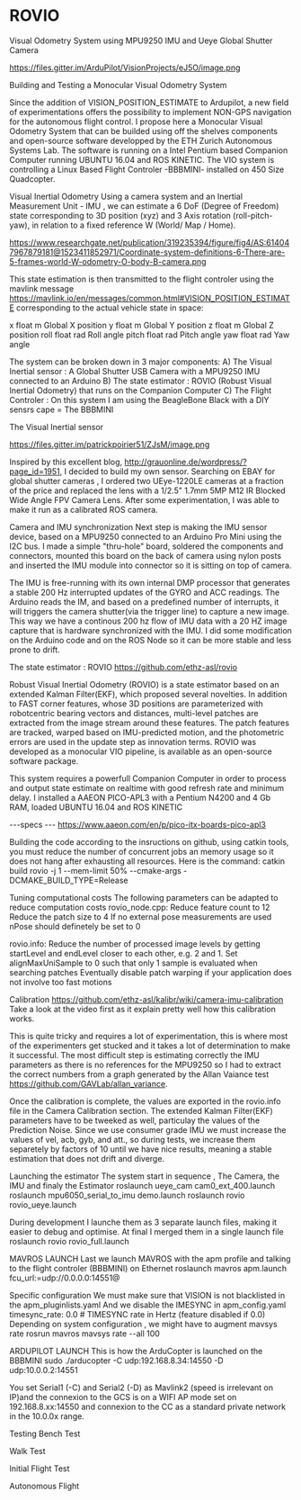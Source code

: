 # ROVIO
Visual Odometry System using MPU9250 IMU and Ueye Global Shutter Camera

https://files.gitter.im/ArduPilot/VisionProjects/eJ5O/image.png

Building and Testing a Monocular Visual Odometry System

Since the addition of VISION_POSITION_ESTIMATE to Ardupilot, a new field of experimentations offers the possibility to implement NON-GPS navigation for the autonomous flight control. I propose here a Monocular Visual Odometry System that can be builded using off the shelves components and open-source software developped by the ETH Zurich Autonomous Systems Lab. The software is running on a Intel Pentium based Companion Computer running UBUNTU 16.04 and ROS KINETIC. The VIO system is controlling a Linux Based Flight Controler -BBBMINI- installed on 450 Size Quadcopter.

Visual Inertial Odometry
Using a camera system and an Inertial Measurement Unit - IMU , we can estimate a 6 DoF (Degree of Freedom) state corresponding to 3D position (xyz) and 3 Axis rotation (roll-pitch-yaw), in relation to a fixed reference W (World/ Map / Home). 

https://www.researchgate.net/publication/319235394/figure/fig4/AS:614047967879181@1523411852971/Coordinate-system-definitions-6-There-are-5-frames-world-W-odometry-O-body-B-camera.png


This state estimation is then transmitted to the flight controler using the mavlink message https://mavlink.io/en/messages/common.html#VISION_POSITION_ESTIMATE corresponding to the actual vehicle state in space:

x	float	m	Global X position
y	float	m	Global Y position
z	float	m	Global Z position
roll	float	rad	Roll angle
pitch	float	rad	Pitch angle
yaw	float	rad	Yaw angle



The system can be broken down in 3 major components:
A) The Visual Inertial sensor : A Global Shutter USB Camera with a MPU9250 IMU connected to an Arduino
B) The state estimator : ROVIO (Robust Visual Inertial Odometry) that runs on the Companion Computer
C) The Flight Controler : On this system I am using the BeagleBone Black with a DIY sensrs cape = The BBBMINI



 
The Visual Inertial sensor

https://files.gitter.im/patrickpoirier51/ZJsM/image.png

Inspired by this excellent blog, http://grauonline.de/wordpress/?page_id=1951, I decided to build my own sensor.
Searching on EBAY for global shutter cameras , I ordered two UEye-1220LE cameras at a fraction of the price and replaced the lens with a 1/2.5" 1.7mm 5MP M12 IR Blocked Wide Angle FPV Camera Lens. After some experimentation, I was able to make it run as a calibrated ROS camera. 

Camera and IMU synchronization
Next step is making the IMU sensor device, based on a MPU9250 connected to an Arduino Pro Mini using the I2C bus.
I made a simple "thru-hole" board, soldered the components and connectors, mounted this board on the back of camera using nylon posts and inserted the IMU module into connector so it is sitting on top of camera.
 
The IMU is free-running with its own internal DMP processor that generates a stable 200 Hz interrupted updates of the GYRO and ACC readings. The Arduino reads the IM, and based on a predefined number of interrupts, it will triggers the camera shutter(via the trigger line) to capture a new image. This way we have a continous 200 hz flow of IMU data with a 20 HZ image capture that is hardware synchronized with the IMU.  I did some modification on the Arduino code and on the ROS Node so it can be more stable and less prone to drift.


The state estimator : ROVIO
https://github.com/ethz-asl/rovio

Robust Visual Inertial Odometry (ROVIO) is a state  estimator  based  on  an  extended  Kalman  Filter(EKF),  which  proposed  several  novelties.  In  addition  to FAST  corner  features,  whose  3D  positions  are  parameterized  with  robotcentric  bearing  vectors  and  distances, multi-level  patches  are  extracted  from  the  image  stream around these features. The patch features are tracked, warped based  on  IMU-predicted  motion,  and  the  photometric  errors  are  used  in  the  update  step  as  innovation  terms.  ROVIO  was  developed  as  a  monocular  VIO pipeline,  is  available  as  an  open-source software package. 

This system requires a powerfull Companion Computer in order to process and output state estimate on realtime with good refresh rate and minimum delay. I installed a AAEON PICO-APL3 with a Pentium N4200 and 4 Gb RAM, loaded UBUNTU 16.04 and ROS KINETIC

---specs ---  https://www.aaeon.com/en/p/pico-itx-boards-pico-apl3


Building the code according to the insructions on github, using catkin tools, you must reduce the number of concurrent jobs an memory usage so it does not hang after exhausting all resources. Here is the command: catkin build rovio -j 1 --mem-limit 50% --cmake-args -DCMAKE_BUILD_TYPE=Release

Tuning computational costs
The following parameters can be adapted to reduce computation costs
rovio_node.cpp:
    Reduce feature count to 12
    Reduce the patch size to 4
    If no external pose measurements are used nPose should definetely be set to 0

rovio.info:
    Reduce the number of processed image levels by getting startLevel and endLevel closer to each other, e.g. 2 and 1.
    Set alignMaxUniSample to 0 such that only 1 sample is evaluated when searching patches
    Eventually disable patch warping if your application does not involve too fast motions


Calibration
https://github.com/ethz-asl/kalibr/wiki/camera-imu-calibration
Take a look at the video first as it explain pretty well how this calibration works.

This is quite tricky and requires a lot of experimentation, this is where most of the experimenters get stucked and it takes a lot of determination to make it successful. The most difficult step is estimating correctly the IMU parameters as there is no references for the MPU9250 so I had to extract the correct numbers from a graph generated by the Allan Vaiance test https://github.com/GAVLab/allan_variance.  

Once the calibration is complete, the values are exported in the rovio.info file in the Camera Calibration section. The extended  Kalman  Filter(EKF)  parameters have to be tweeked as well, particulay the values of the Prediction Noise. Since we use consumer grade IMU we must increase the values of vel, acb, gyb, and att., so during tests, we increase them separetely by factors of 10 until we have nice results, meaning a stable estimation that does not drift and diverge. 



Launching the estimator
The system start in sequence , The Camera, the IMU and finaly the Estimator
roslaunch ueye_cam cam0_ext_400.launch 
roslaunch mpu6050_serial_to_imu demo.launch
roslaunch rovio rovio_ueye.launch

During development I launche them as 3 separate launch files, making it easier to debug and optimise.
At final I merged them in a single launch file roslaunch rovio rovio_full.launch

MAVROS LAUNCH
Last we launch MAVROS with the apm profile and talking to the flight controler (BBBMINI) on Ethernet 
roslaunch mavros apm.launch fcu_url:=udp://0.0.0.0:14551@

Specific configuration
We must make sure that VISION is not blacklisted in the apm_pluginlists.yaml
And we disable the IMESYNC in apm_config.yaml
timesync_rate: 0.0    # TIMESYNC rate in Hertz (feature disabled if 0.0)
Depending on system configuration , we might have to augment mavsys rate
rosrun mavros mavsys rate --all 100

ARDUPILOT LAUNCH
This is how the ArduCopter is launched on the BBBMINI
sudo ./arducopter -C udp:192.168.8.34:14550 -D udp:10.0.0.2:14551

You set Serial1 (-C) and Serial2 (-D) as Mavlink2 (speed is irrelevant on IP)and the connexion to the GCS is on a WIFI AP mode set on 192.168.8.xx:14550 and connexion to the CC as a standard private network in the 10.0.0x range.



Testing
Bench Test

Walk Test

Initial Flight Test

Autonomous Flight

 



